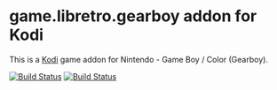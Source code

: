 # game.libretro.gearboy addon for Kodi

This is a [Kodi](http://kodi.tv) game addon for Nintendo - Game Boy / Color (Gearboy).

[![Build Status](https://travis-ci.org/kodi-game/game.libretro.gearboy.svg?branch=master)](https://travis-ci.org/kodi-game/game.libretro.gearboy)
[![Build Status](https://ci.appveyor.com/api/projects/status/github/kodi-game/game.libretro.gearboy?svg=true)](https://ci.appveyor.com/project/kodi-game/game-libretro-gearboy)
